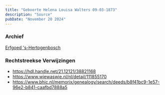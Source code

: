 ```yaml
---
title: "Geboorte Helena Louisa Walters 09-03-1873"
description: "Source"
pubDate: "November 20 2024"
---
```


### Archief
[Erfgoed 's-Hertogenbosch](https://www.erfgoedshertogenbosch.nl/)

### Rechtstreekse Verwijzingen
- https://hdl.handle.net/21.12121/38821168
- https://www.wiewaswie.nl/nl/detail/111855170
- https://www.bhic.nl/memorix/genealogy/search/deeds/b8f41bc9-1e57-96e2-b841-caafbd7888a5
